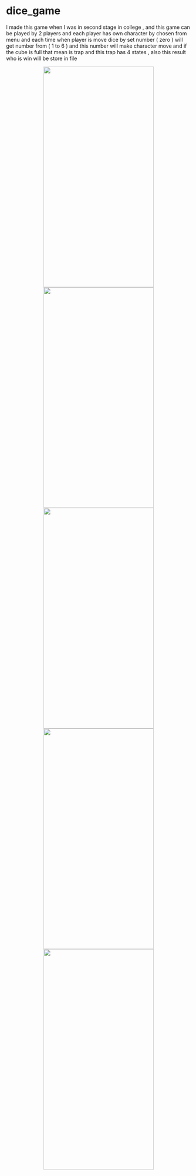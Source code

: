 # dice_game
I made this game when I was in second stage in college , and this game can be played by 2 players and each player has own character by chosen from menu and each time when player is move dice by set number ( zero ) will get number from ( 1 to 6 ) and this number will make character move and if the cube is full that mean is trap and this trap has 4 states , also this result who is win will be store in file

<p align="center">
<img src="https://user-images.githubusercontent.com/91384732/175530949-a0d99a4a-4ee7-4fdd-9ae6-b867f757f0aa.png" width="300" height="600" />
<img src="https://user-images.githubusercontent.com/91384732/175530536-4a7dd6b9-52bd-4b86-ae09-0fac0b5e4bc3.png" width="300" height="600" />
<img src="https://user-images.githubusercontent.com/91384732/175530668-10bd71a0-c09e-4c08-a521-ee6caf5849d3.png" width="300" height="600" />
<img src="https://user-images.githubusercontent.com/91384732/175530785-9af3259a-3c28-4de5-a0da-84574964c88d.png" width="300" height="600" />
<img src="https://user-images.githubusercontent.com/91384732/175530844-bea9c23e-32fb-4a7e-9a6a-c307ad285142.png" width="300" height="600" />
</p>
